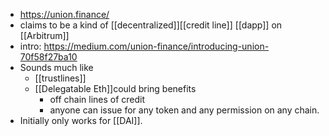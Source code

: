 - https://union.finance/
- claims to be a kind of [[decentralized]][[credit line]] [[dapp]] on [[Arbitrum]]
- intro: https://medium.com/union-finance/introducing-union-70f58f27ba10
- Sounds much like
    -  [[trustlines]]
    - [[Delegatable Eth]]could bring benefits 
        - off chain lines of credit
        - anyone can issue for any token and any permission on any chain.
- Initially only works for [[DAI]].
